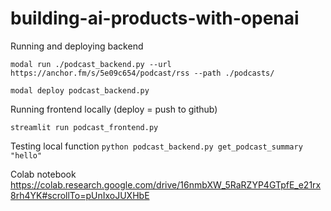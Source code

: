# building-ai-products-with-openai

Running and deploying backend

```modal run ./podcast_backend.py --url https://anchor.fm/s/5e09c654/podcast/rss --path ./podcasts/```

```modal deploy podcast_backend.py ```

Running frontend locally (deploy = push to github)

```streamlit run podcast_frontend.py```

Testing local function
```python podcast_backend.py get_podcast_summary "hello"```

Colab notebook
https://colab.research.google.com/drive/16nmbXW_5RaRZYP4GTpfE_e21rx8rh4YK#scrollTo=pUnIxoJUXHbE